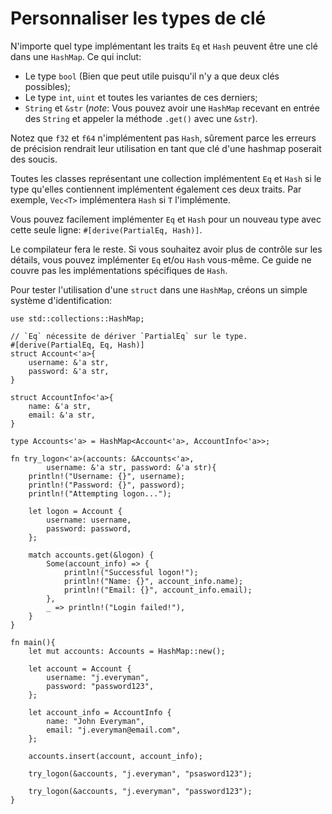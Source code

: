 # Personnaliser les types de clé

N'importe quel type implémentant les traits `Eq` et `Hash` peuvent être une clé dans une `HashMap`. Ce qui inclut:

* Le type `bool` (Bien que peut utile puisqu'il n'y a que deux clés possibles);
* Le type `int`, `uint` et toutes les variantes de ces derniers;
* `String` et `&str` (*note*: Vous pouvez avoir une `HashMap` recevant en entrée des `String` et appeler la méthode `.get()` avec une `&str`).

Notez que `f32` et `f64` n'implémentent pas `Hash`, sûrement parce les erreurs de précision rendrait leur utilisation en tant que clé d'une hashmap poserait des soucis.

Toutes les classes représentant une collection implémentent `Eq` et `Hash` si le type qu'elles contiennent implémentent également ces deux traits. Par exemple, `Vec<T>` implémentera `Hash` si `T` l'implémente.

Vous pouvez facilement implémenter `Eq` et `Hash` pour un nouveau type avec cette seule ligne: `#[derive(PartialEq, Hash)]`.

Le compilateur fera le reste. Si vous souhaitez avoir plus de contrôle sur les détails, vous pouvez implémenter `Eq` et/ou `Hash` vous-même. Ce guide ne couvre pas les implémentations spécifiques de `Hash`.

Pour tester l'utilisation d'une `struct` dans une `HashMap`, créons un simple système d'identification:

```rust,editable
use std::collections::HashMap;

// `Eq` nécessite de dériver `PartialEq` sur le type.
#[derive(PartialEq, Eq, Hash)]
struct Account<'a>{
    username: &'a str,
    password: &'a str,
}

struct AccountInfo<'a>{
    name: &'a str,
    email: &'a str,
}

type Accounts<'a> = HashMap<Account<'a>, AccountInfo<'a>>;

fn try_logon<'a>(accounts: &Accounts<'a>,
        username: &'a str, password: &'a str){
    println!("Username: {}", username);
    println!("Password: {}", password);
    println!("Attempting logon...");

    let logon = Account {
        username: username,
        password: password,
    };

    match accounts.get(&logon) {
        Some(account_info) => {
            println!("Successful logon!");
            println!("Name: {}", account_info.name);
            println!("Email: {}", account_info.email);
        },
        _ => println!("Login failed!"),
    }
}

fn main(){
    let mut accounts: Accounts = HashMap::new();

    let account = Account {
        username: "j.everyman",
        password: "password123",
    };

    let account_info = AccountInfo {
        name: "John Everyman",
        email: "j.everyman@email.com",
    };

    accounts.insert(account, account_info);

    try_logon(&accounts, "j.everyman", "psasword123");

    try_logon(&accounts, "j.everyman", "password123");
}

```
